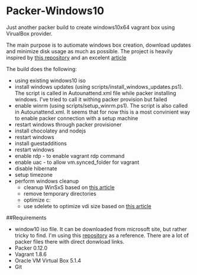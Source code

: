 # Packer-Windows10
Just another packer build to create windows10x64 vagrant box using VirualBox provider.

The main purpose is to autiomate windows box creation, download updates and minimize disk usage as much as possible. 
The project is heavily inspired by [this repository](https://github.com/luciusbono/Packer-Windows10)
and an excelent [article](http://www.hurryupandwait.io/blog/creating-windows-base-images-for-virtualbox-and-hyper-v-using-packer-boxstarter-and-vagrant)

The build does the following:
* using existing windows10 iso
* install windows updates (using scripts/install_windows_updates.ps1). The script is called in Autounattend.xml file while packer installing windows. I've tried to call it withing packer provision but failed
* enable winrm (using scripts/setup_winrm.ps1). The script is also called in Autounattend.xml. It seems that for now this is a most convinient way to enable packer connection with a setup machine
* restart windows through packer provisioner
* install chocolatey and nodejs
* restart windows
* install guestadditions
* restart windows
* enable rdp - to enable vagrant rdp command
* enable uac - to allow vm.synced_folder for vagrant
* disable hibernate
* setup timezone
* perform windows cleanup
  * cleanup WinSxS based on [this article](https://blogs.technet.microsoft.com/askpfeplat/2015/02/09/how-to-reduce-the-size-of-the-winsxs-directory-and-free-up-disk-space-on-windows-server-2012-r2-and-windows-8-1-or-do-we-even-need-to/)
  * remove temporary directories
  * optimize c:
  * use sdelete to optimize vdi size based on [this article](http://superuser.com/questions/529149/how-to-compact-virtualboxs-vdi-file-size)

##Requirements
* window10 iso file. It can be downloaded from microsoft site, but rather tricky to find. I'm using this [repository](https://github.com/boxcutter/windows) as a reference. There are a lot of packer files there with direct donwload links.
* Packer 0.12.0
* Vagrant 1.8.6
* Oracle VM Virtual Box 5.1.4
* Git

